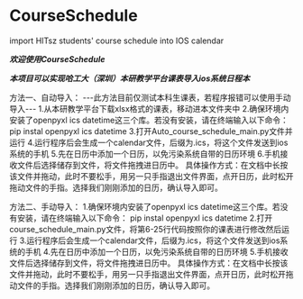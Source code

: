 # CourseSchedule
import HITsz students' course schedule into IOS calendar

***欢迎使用CourseSchedule***

***本项目可以实现哈工大（深圳）本研教学平台课表导入ios系统日程本***

方法一、自动导入：
    ---此方法目前仅测试本科生课表，若程序报错可以使用手动导入---
1.从本研教学平台下载xlsx格式的课表，移动进本文件夹中
2.确保环境内安装了openpyxl ics datetime这三个库。若没有安装，请在终端输入以下命令：
    pip instal openpyxl ics datetime
3.打开Auto_course_schedule_main.py文件并运行
4.运行程序后会生成一个calendar文件，后缀为.ics，将这个文件发送到ios系统的手机
5.先在日历中添加一个日历，以免污染系统自带的日历环境
6.手机接收文件后选择储存到文件，将文件拖拽进日历中。
具体操作方式：在文档中长按该文件并拖动，此时不要松手，用另一只手指退出文件界面，点开日历，此时松开拖动文件的手指。选择我们刚刚添加的日历，确认导入即可。

方法二、手动导入：
1.确保环境内安装了openpyxl ics datetime这三个库。若没有安装，请在终端输入以下命令：
    pip instal openpyxl ics datetime
2.打开course_schedule_main.py文件，将第6-25行代码按照你的课表进行修改然后运行
3.运行程序后会生成一个calendar文件，后缀为.ics，将这个文件发送到ios系统的手机
4.先在日历中添加一个日历，以免污染系统自带的日历环境
5.手机接收文件后选择储存到文件，将文件拖拽进日历中。
具体操作方式：在文档中长按该文件并拖动，此时不要松手，用另一只手指退出文件界面，点开日历，此时松开拖动文件的手指。选择我们刚刚添加的日历，确认导入即可。
